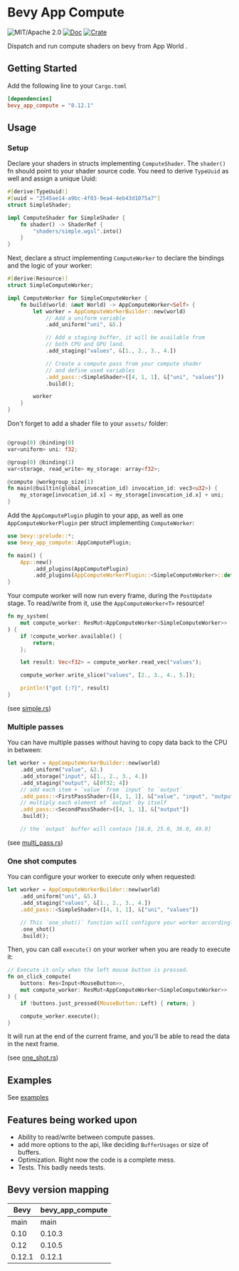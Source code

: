 # Bevy App Compute

![MIT/Apache 2.0](https://img.shields.io/badge/license-MIT%2FApache-blue.svg)
[![Doc](https://docs.rs/bevy_app_compute/badge.svg)](https://docs.rs/bevy_app_compute)
[![Crate](https://img.shields.io/crates/v/bevy_app_compute.svg)](https://crates.io/crates/bevy_app_compute)

Dispatch and run compute shaders on bevy from App World .

## Getting Started

Add the following line to your `Cargo.toml`

```toml
[dependencies]
bevy_app_compute = "0.12.1"
```

## Usage

### Setup

Declare your shaders in structs implementing `ComputeShader`. The `shader()` fn should point to your shader source code.
You need to derive `TypeUuid` as well and assign a unique Uuid:

```rust
#[derive(TypeUuid)]
#[uuid = "2545ae14-a9bc-4f03-9ea4-4eb43d1075a7"]
struct SimpleShader;

impl ComputeShader for SimpleShader {
    fn shader() -> ShaderRef {
        "shaders/simple.wgsl".into()
    }
}
```

Next, declare a struct implementing `ComputeWorker` to declare the bindings and the logic of your worker:

```rust
#[derive(Resource)]
struct SimpleComputeWorker;

impl ComputeWorker for SimpleComputeWorker {
    fn build(world: &mut World) -> AppComputeWorker<Self> {
        let worker = AppComputeWorkerBuilder::new(world)
            // Add a uniform variable
            .add_uniform("uni", &5.)

            // Add a staging buffer, it will be available from
            // both CPU and GPU land.
            .add_staging("values", &[1., 2., 3., 4.])

            // Create a compute pass from your compute shader
            // and define used variables
            .add_pass::<SimpleShader>([4, 1, 1], &["uni", "values"])
            .build();

        worker
    }
}

```

Don't forget to add a shader file to your `assets/` folder:

```rust

@group(0) @binding(0)
var<uniform> uni: f32;

@group(0) @binding(1)
var<storage, read_write> my_storage: array<f32>;

@compute @workgroup_size(1)
fn main(@builtin(global_invocation_id) invocation_id: vec3<u32>) {
    my_storage[invocation_id.x] = my_storage[invocation_id.x] + uni;
}
```

Add the `AppComputePlugin` plugin to your app, as well as one `AppComputeWorkerPlugin` per struct implementing `ComputeWorker`:

```rust
use bevy::prelude::*;
use bevy_app_compute::AppComputePlugin;

fn main() {
    App::new()
        .add_plugins(AppComputePlugin)
        .add_plugins(AppComputeWorkerPlugin::<SimpleComputeWorker>::default());
}
```

Your compute worker will now run every frame, during the `PostUpdate` stage. To read/write from it, use the `AppComputeWorker<T>` resource!

```rust
fn my_system(
    mut compute_worker: ResMut<AppComputeWorker<SimpleComputeWorker>>
) {
    if !compute_worker.available() {
        return;
    };

    let result: Vec<f32> = compute_worker.read_vec("values");

    compute_worker.write_slice("values", [2., 3., 4., 5.]);

    println!("got {:?}", result)
}
```

(see [simple.rs](https://github.com/kjolnyr/bevy_app_compute/tree/dev/examples/simple.rs))

### Multiple passes

You can have multiple passes without having to copy data back to the CPU in between:

```rust
let worker = AppComputeWorkerBuilder::new(world)
    .add_uniform("value", &3.)
    .add_storage("input", &[1., 2., 3., 4.])
    .add_staging("output", &[0f32; 4])
    // add each item + `value` from `input` to `output`
    .add_pass::<FirstPassShader>([4, 1, 1], &["value", "input", "output"])
    // multiply each element of `output` by itself
    .add_pass::<SecondPassShader>([4, 1, 1], &["output"])
    .build();

    // the `output` buffer will contain [16.0, 25.0, 36.0, 49.0]

```

(see [multi_pass.rs](https://github.com/kjolnyr/bevy_app_compute/tree/dev/examples/multi_pass.rs))

### One shot computes

You can configure your worker to execute only when requested:

```rust
let worker = AppComputeWorkerBuilder::new(world)
    .add_uniform("uni", &5.)
    .add_staging("values", &[1., 2., 3., 4.])
    .add_pass::<SimpleShader>([4, 1, 1], &["uni", "values"])

    // This `one_shot()` function will configure your worker accordingly
    .one_shot()
    .build();

```

Then, you can call `execute()` on your worker when you are ready to execute it:

```rust
// Execute it only when the left mouse button is pressed.
fn on_click_compute(
    buttons: Res<Input<MouseButton>>,
    mut compute_worker: ResMut<AppComputeWorker<SimpleComputeWorker>>
) {
    if !buttons.just_pressed(MouseButton::Left) { return; }

    compute_worker.execute();
}
```

It will run at the end of the current frame, and you'll be able to read the data in the next frame.

(see [one_shot.rs](https://github.com/kjolnyr/bevy_app_compute/tree/dev/examples/one_shot.rs))

## Examples

See [examples](https://github.com/kjolnyr/bevy_app_compute/tree/main/examples)

## Features being worked upon

- Ability to read/write between compute passes.
- add more options to the api, like deciding `BufferUsages` or size of buffers.
- Optimization. Right now the code is a complete mess.
- Tests. This badly needs tests.

## Bevy version mapping

| Bevy   | bevy_app_compute |
| ------ | ---------------- |
| main   | main             |
| 0.10   | 0.10.3           |
| 0.12   | 0.10.5           |
| 0.12.1 | 0.12.1           |
